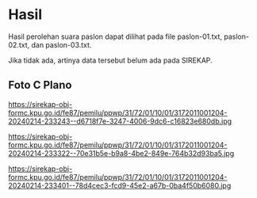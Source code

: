# Hasil

Hasil perolehan suara paslon dapat dilihat pada file paslon-01.txt, paslon-02.txt, dan paslon-03.txt.

Jika tidak ada, artinya data tersebut belum ada pada SIREKAP.

## Foto C Plano

https://sirekap-obj-formc.kpu.go.id/fe87/pemilu/ppwp/31/72/01/10/01/3172011001204-20240214-233243--d6718f7e-3247-4006-9dc6-c16823e680db.jpg

https://sirekap-obj-formc.kpu.go.id/fe87/pemilu/ppwp/31/72/01/10/01/3172011001204-20240214-233322--70e31b5e-b9a8-4be2-849e-764b32d93ba5.jpg

https://sirekap-obj-formc.kpu.go.id/fe87/pemilu/ppwp/31/72/01/10/01/3172011001204-20240214-233401--78d4cec3-fcd9-45e2-a67b-0ba4f50b6080.jpg
